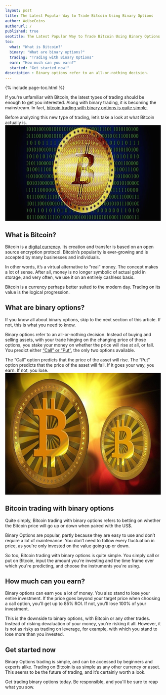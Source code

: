 ```yaml
---
layout: post
title: The Latest Popular Way to Trade Bitcoin Using Binary Options
author: WeUseCoins
authorurl: /
published: true
seotitle: The Latest Popular Way to Trade Bitcoin Using Binary Options
toc:
  what: "What is Bitcoin?"
  binary: "What are binary options?"
  trading: "Trading with Binary Options"
  earn: "How much can you earn?"
  started: "Get started now!"
description : Binary options refer to an all-or-nothing decision.
---
```

{% include page-toc.html %}

<p>If you're unfamiliar with Bitcoin, the latest types of trading should be enough to get you interested. Along with binary trading, it is becoming the mainstream. In fact, <a href="http://www.anyoption.com/bitcoin-options">bitcoin trading with binary options is quite simple</a>.

<p>Before analyzing this new type of trading, let’s take a look at what Bitcoin actually is.

<img src="/images/bitcoin-trading-with-binary-options.jpg" width="700" height="310" alt="Trade Bitcoin binary options"/>

<h2 id="what">What is Bitcoin?</h2>

<p>Bitcoin is a <a href="https://en.wikipedia.org/wiki/Digital_currency">digital currency</a>. Its creation and transfer is based on an open source encryption protocol. Bitcoin’s popularity is ever-growing and is accepted by many businesses and individuals.

<p>In other words, it’s a virtual alternative to “real” money. The concept makes a lot of sense. After all, money is no longer symbolic of actual gold in storage, and very often, we use it on an entirely cashless basis.

<p>Bitcoin is a currency perhaps better suited to the modern day. Trading on its value is the logical progression.

<h2 id="binary">What are binary options?</h2>

<p>If you know all about binary options, skip to the next section of this article. If not, this is what you need to know.

<p>Binary options refer to an all-or-nothing decision. Instead of buying and selling assets, with your trade hinging on the changing price of those options, you stake your money on whether the price will rise at all, or fall. You predict either <a href="http://www.investopedia.com/exam-guide/cfa-level-1/derivatives/options-calls-puts.asp">“Call” or “Put”</a>, the only two options available.

<p>The “Call” option predicts that the price of the asset will rise. The “Put” option predicts that the price of the asset will fall. If it goes your way, you earn. If not, you lose.

<img src="/images/bitcoin-trading-with-binary-options-2.jpg" width="700" height="394" alt="How to trade Bitcoin binary options"/>

<h2 id="trading">Bitcoin trading with binary options</h2>

<p>Quite simply, Bitcoin trading with binary options refers to betting on whether the Bitcoin price will go up or down when paired with the US$.

<p>Binary Options are popular, partly because they are easy to use and don’t require a lot of maintenance. You don’t need to follow every fluctuation in price, as you're only invested on the value going up or down.

<p>So too, Bitcoin trading with binary options is quite simple. You simply call or put on Bitcoin, input the amount you're investing and the time frame over which you're predicting, and choose the instruments you're using.

<h2 id="earn">How much can you earn?</h2>

<p>Binary options can earn you a lot of money. You also stand to lose your entire investment. If the price goes beyond your target price when choosing a call option, you'll get up to 85% ROI. If not, you'll lose 100% of your investment.

<p>This is the downside to binary options, with Bitcoin or any other trades. Instead of risking devaluation of your money, you're risking it all. However, it is not as risky as trading on leverage, for example, with which you stand to lose more than you invested.

<h2 id="started">Get started now</h2>

<p>Binary Options trading is simple, and can be accessed by beginners and experts alike. Trading on Bitcoin is as simple as any other currency or asset. This seems to be the future of trading, and it’s certainly worth a look.

<p>Get trading binary options today. Be responsible, and you'll be sure to reap what you sow.
